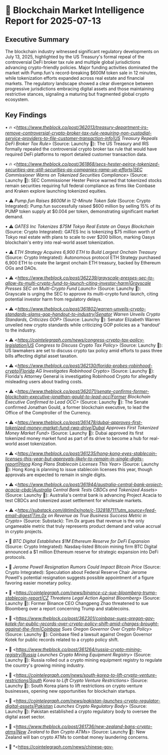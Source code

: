 # 🔗 Blockchain Market Intelligence Report for 2025-07-13

## Executive Summary
The blockchain industry witnessed significant regulatory developments on July 13, 2025, highlighted by the US Treasury's formal repeal of the controversial DeFi broker tax rule and multiple global jurisdictions advancing crypto-friendly policies. Major funding activities dominated the market with Pump.fun's record-breaking $600M token sale in 12 minutes, while tokenization efforts expanded across real estate and financial markets. The regulatory landscape showed a clear divergence between progressive jurisdictions embracing digital assets and those maintaining restrictive stances, signaling a maturing but fragmented global crypto ecosystem.

## Key Findings

• 🔥 *<https://www.theblock.co/post/362013/treasury-department-irs-remove-controversial-crypto-broker-tax-rule-requiring-non-custodial-service-providers-to-file-customer-transaction-info|US Treasury Repeals DeFi Broker Tax Rule>* (Source: Launchy 🤹): The US Treasury and IRS formally repealed the controversial crypto broker tax rule that would have required DeFi platforms to report detailed customer transaction data.

• 🔥 *<https://www.theblock.co/post/361868/secs-hester-peirce-tokenized-securities-are-still-securities-as-companies-ramp-up-efforts|SEC Commissioner Warns on Tokenized Securities Compliance>* (Source: Launchy 🤹): SEC Commissioner Hester Peirce warned that tokenized stocks remain securities requiring full federal compliance as firms like Coinbase and Kraken explore launching tokenized equities.

• ⚠️ *Pump.fun Raises $600M in 12-Minute Token Sale* (Source: Crypto Integrated): Pump.fun successfully raised $600 million by selling 15% of its PUMP token supply at $0.004 per token, demonstrating significant market demand.

• ⚠️ *GATES Inc Tokenizes $75M Tokyo Real Estate on Oasys Blockchain* (Source: Crypto Integrated): GATES Inc is tokenizing $75 million worth of Tokyo real estate with plans to scale to over $200 billion, marking Oasys blockchain's entry into real-world asset tokenization.

• ⚠️ *ETH Strategy Acquires 6,900 ETH to Build Largest Onchain Treasury* (Source: Crypto Integrated): Autonomous protocol ETH Strategy purchased 6,900 ETH to create the largest onchain ETH treasury, backed by Ethereum OGs and DAOs.

• ⚠️ *<https://www.theblock.co/post/362239/grayscale-presses-sec-to-allow-its-multi-crypto-fund-to-launch-citing-investor-harm|Grayscale Presses SEC on Multi-Crypto Fund Launch>* (Source: Launchy 🤹): Grayscale is urging the SEC to approve its multi-crypto fund launch, citing potential investor harm from regulatory delays.

• ⚠️ *<https://www.theblock.co/post/361802/warren-unveils-crypto-standards-slams-gop-handout-to-industry|Senator Warren Unveils Crypto Standards, Criticizes GOP>* (Source: Launchy 🤹): Senator Elizabeth Warren unveiled new crypto standards while criticizing GOP policies as a 'handout' to the industry.

• ⚠️ *<https://cointelegraph.com/news/congress-crypto-tax-policy-legislation|US Congress to Discuss Crypto Tax Policy>* (Source: Launchy 🤹): US lawmakers are set to discuss crypto tax policy amid efforts to pass three bills affecting digital asset taxation.

• ⚠️ *<https://www.theblock.co/post/362130/florida-probes-robinhood-crypto|Florida AG Investigates Robinhood Crypto>* (Source: Launchy 🤹): Florida's Attorney General is investigating Robinhood Crypto for allegedly misleading users about trading costs.

• ⚠️ *<https://www.theblock.co/post/362071/senate-confirms-former-blockchain-executive-jonathan-gould-to-lead-occ|Former Blockchain Executive Confirmed to Lead OCC>* (Source: Launchy 🤹): The Senate confirmed Jonathan Gould, a former blockchain executive, to lead the Office of the Comptroller of the Currency.

• ⚠️ *<https://www.theblock.co/post/361478/dubai-approves-first-tokenized-money-market-fund-rwa-drive|Dubai Approves First Tokenized Money Market Fund>* (Source: Launchy 🤹): Dubai approved its first tokenized money market fund as part of its drive to become a hub for real-world asset tokenization.

• ⚠️ *<https://www.theblock.co/post/361235/hong-kong-eyes-stablecoin-licenses-this-year-but-approvals-likely-to-remain-in-single-digits-report|Hong Kong Plans Stablecoin Licenses This Year>* (Source: Launchy 🤹): Hong Kong is planning to issue stablecoin licenses this year, though approvals are expected to remain in single digits.

• ⚠️ *<https://www.theblock.co/post/361944/australia-central-bank-project-acacia-cbdc|Australia Central Bank Tests CBDCs and Tokenized Assets>* (Source: Launchy 🤹): Australia's central bank is advancing Project Acacia to test CBDCs and tokenized asset settlement for wholesale markets.

• ⚠️ *<https://substack.com/@tim0x/note/c-132818711?utm_source=feed-email-digest|Tim.0x on Revenue as True Business Success Metric in Crypto>* (Source: Substack): Tim.0x argues that revenue is the only ungameable metric that truly represents product demand and value accrual in crypto projects.

• 📄 *BTC Digital Establishes $1M Ethereum Reserve for DeFi Expansion* (Source: Crypto Integrated): Nasdaq-listed Bitcoin mining firm BTC Digital announced a $1 million Ethereum reserve for strategic expansion into DeFi protocols.

• 📄 *Jerome Powell Resignation Rumors Could Impact Bitcoin Price* (Source: Crypto Integrated): Speculation about Federal Reserve Chair Jerome Powell's potential resignation suggests possible appointment of a figure favoring easier monetary policy.

• 📄 *<https://cointelegraph.com/news/binance-cz-sue-bloomberg-trump-stablecoin-report|CZ Threatens Legal Action Against Bloomberg>* (Source: Launchy 🤹): Former Binance CEO Changpeng Zhao threatened to sue Bloomberg over a report concerning Trump and stablecoins.

• 📄 *<https://www.theblock.co/post/362301/coinbase-sues-oregon-gov-kotek-for-public-records-over-crypto-policy-shift-amid-charges-brought-against-the-firm|Coinbase Sues Oregon Governor Over Crypto Policy>* (Source: Launchy 🤹): Coinbase filed a lawsuit against Oregon Governor Kotek for public records related to a crypto policy shift.

• 📄 *<https://www.theblock.co/post/361264/russia-crypto-mining-registry|Russia Launches Crypto Mining Equipment Registry>* (Source: Launchy 🤹): Russia rolled out a crypto mining equipment registry to regulate the country's growing mining industry.

• 📄 *<https://cointelegraph.com/news/south-korea-to-lift-crypto-venture-restrictions|South Korea to Lift Crypto Venture Restrictions>* (Source: Launchy 🤹): South Korea plans to lift restrictions on crypto venture businesses, opening new opportunities for blockchain startups.

• 📄 *<https://cointelegraph.com/news/pakistan-launches-crypto-regulator-digital-assets|Pakistan Launches Crypto Regulatory Body>* (Source: Launchy 🤹): Pakistan established a crypto regulatory body to oversee the digital asset sector.

• 📄 *<https://www.theblock.co/post/361736/new-zealand-bans-crypto-atms|New Zealand to Ban Crypto ATMs>* (Source: Launchy 🤹): New Zealand will ban crypto ATMs to combat money laundering concerns.

• 📄 *<https://cointelegraph.com/news/chinese-gov-